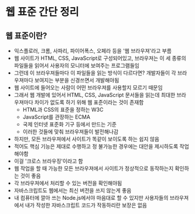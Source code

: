 # 웹 표준 간단 정리

## 웹 표준이란?

- 익스플로러, 크롬, 사파리, 파이어폭스, 오페라 등을 '웹 브라우져'라고 부름
- 웹 사이트가 HTML, CSS, JavaScript로 구성되어있고, 브라우져는 이 세 종류의 파일들을 읽어서 사용자의 모니터에 보여주는 프로그램들임
- 그런데 이 브라우져들마다 이 파일들을 읽는 방식이 다르다면? 개발자들이 각 브라우져마다 보여지는 부분을 신경쓰면서 개발해야됨
- 웹 사이트에 들어오는 사람이 어떤 브라우져를 사용할지 모르기 때문임
- 그래서 웹 개발에 있어서 HTML, CSS, JavaScript 문서들을 읽는데 최대한 브라우져마다 차이가 없도록 하기 위해 웹 표준이라는 것이 존재함
  - HTML과 CSS의 표준을 정하는 W3C
  - JavaScript를 관장하는 ECMA
  - 국제 인터넷 표준화 기구 등에서 만드는 기준
  - 이러한 것들에 맞춰 브라우져들이 발전해나감
- 하지만, 모든 브라우져에서 사이트가 똑같이 보이도록 하는 쉽지 않음
- 적어도 핵심 기능은 제대로 수행하고 정 불가능한 경우에는 대안을 제시하도록 작업해야함
- 이걸 '크로스 브라우징'이라고 함
- 웹 작업을 할 때 가능한 모든 브라우져에서 사이트가 정상적으로 동작하는지 확인하는 것이 좋음
- 각 브라우져에서 처리할 수 있는 버전을 확인해야됨
- 자바스크립트도 웹에서는 최신 버전을 쓰지 않는게 좋음
- 내 컴퓨터에 깔아 쓰는 Node.js에서야 마음대로 할 수 있지만 사용자들의 브라우져에서 내가 작성한 자바스크립트 코드가 작동하리란 보장은 없음